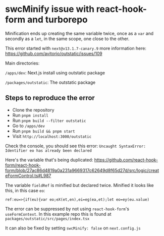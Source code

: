 # swcMinify issue with react-hook-form and turborepo

Minification ends up creating the same variable twice, once as a `var` and secondly as a `let`, in the same scope, one close to the other.

This error started with `next@v13.1.7-canary.9` more information here: https://github.com/avitorio/outstatic/issues/109

Main directories:

`/apps/dev`: Next.js install using outstatic package

`/packages/outstatic`: The outstatic package

## Steps to reproduce the error

- Clone the repository
- Run `pnpm install`
- Run `pnpm build --filter outstatic`
- Go to `/apps/dev`
- Run `pnpm build && pnpm start`
- Visit `http://localhost:3000/outstatic`

Check the console, you should see this error:
`Uncaught SyntaxError: Identifier eo has already been declared`

Here's the variable that's being duplicated: https://github.com/react-hook-form/react-hook-form/blob/27ac86d4819a0a231a9669317c62649d8f65d27d/src/logic/createFormControl.ts#L987

The variable `fieldRef` is minified but declared twice. Minified it looks like this, in this case `eo`:

`ref:eu=>{if(eu){var eo;eX(et,en),ei=eg(ea,et);let eo=ey(eu.value)`

The error can be suppressed by not using `react-hook-form`'s `useFormContext`.
In this example repo this is found at `packages/outstatic/src/pages/index.tsx`

It can also be fixed by setting `swcMinify: false` on `next.config.js`
